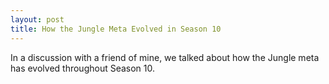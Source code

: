 ```yaml
---
layout: post
title: How the Jungle Meta Evolved in Season 10
---
```


In a discussion with a friend of mine, we talked about how the Jungle meta has evolved throughout Season 10.
